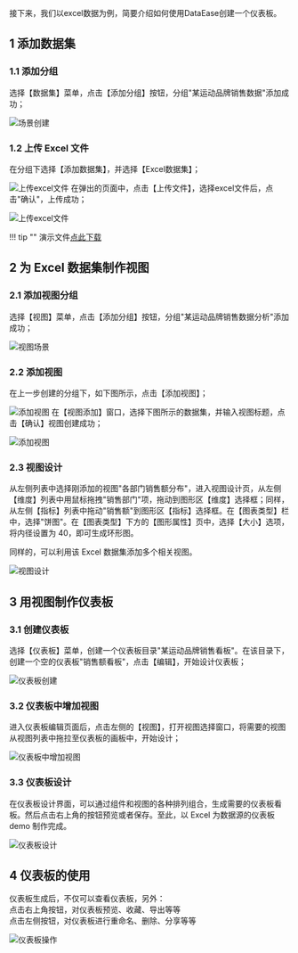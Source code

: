 接下来，我们以excel数据为例，简要介绍如何使用DataEase创建一个仪表板。

## 1 添加数据集
### 1.1 添加分组
选择【数据集】菜单，点击【添加分组】按钮，分组"某运动品牌销售数据"添加成功；

![场景创建](../img/demo/添加分组.png)

### 1.2 上传 Excel 文件
在分组下选择【添加数据集】，并选择【Excel数据集】；

![上传excel文件](../img/demo/添加excel数据集.png)
在弹出的页面中，点击【上传文件】，选择excel文件后，点击"确认"，上传成功；

![上传excel文件](../img/demo/上传excel文件.png)

!!! tip ""
	演示文件<a href="../sales_dashboard.xlsx" target="_blank">点此下载</a>

## 2 为 Excel 数据集制作视图
### 2.1 添加视图分组
选择【视图】菜单，点击【添加分组】按钮，分组"某运动品牌销售数据分析"添加成功；

![视图场景](../img/demo/添加视图分组.png)

### 2.2 添加视图
在上一步创建的分组下，如下图所示，点击【添加视图】；

![添加视图](../img/demo/添加视图.png)
在【视图添加】窗口，选择下图所示的数据集，并输入视图标题，点击【确认】视图创建成功；

![添加视图](../img/demo/选择数据集.png)

### 2.3 视图设计
从左侧列表中选择刚添加的视图"各部门销售额分布"，进入视图设计页，从左侧【维度】列表中用鼠标拖拽"销售部门"项，拖动到图形区【维度】选择框；同样，从左侧【指标】列表中拖动"销售额"到图形区【指标】选择框。在【图表类型】栏中，选择"饼图"。在【图表类型】下方的【图形属性】页中，选择【大小】选项，将内径设置为 40，即可生成环形图。

同样的，可以利用该 Excel 数据集添加多个相关视图。

![视图设计](../img/demo/视图设计.png)


## 3 用视图制作仪表板
### 3.1 创建仪表板
选择【仪表板】菜单，创建一个仪表板目录"某运动品牌销售看板"。在该目录下，创建一个空的仪表板"销售额看板"，点击【编辑】，开始设计仪表板；

![仪表板创建](../img/demo/仪表板创建.png)

### 3.2 仪表板中增加视图
进入仪表板编辑页面后，点击左侧的【视图】，打开视图选择窗口，将需要的视图从视图列表中拖拉至仪表板的画板中，开始设计；

![仪表板中增加视图](../img/demo/仪表板中增加视图.png)

### 3.3 仪表板设计
在仪表板设计界面，可以通过组件和视图的各种排列组合，生成需要的仪表板看板。然后点击右上角的按钮预览或者保存。至此，以 Excel 为数据源的仪表板 demo 制作完成。

![仪表板设计](../img/demo/仪表板设计.png)

## 4 仪表板的使用 
仪表板生成后，不仅可以查看仪表板，另外：</br>点击右上角按钮，对仪表板预览、收藏、导出等等</br>点击左侧按钮，对仪表板进行重命名、删除、分享等等

![仪表板操作](../img/demo/仪表板操作.png)